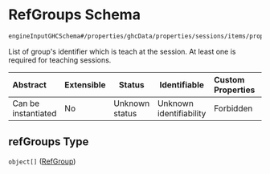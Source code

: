 # RefGroups Schema

```txt
engineInputGHCSchema#/properties/ghcData/properties/sessions/items/properties/refGroups
```

List of group's identifier which is teach at the session. At least one is required for teaching sessions.


| Abstract            | Extensible | Status         | Identifiable            | Custom Properties | Additional Properties | Access Restrictions | Defined In                                                         |
| :------------------ | ---------- | -------------- | ----------------------- | :---------------- | --------------------- | ------------------- | ------------------------------------------------------------------ |
| Can be instantiated | No         | Unknown status | Unknown identifiability | Forbidden         | Allowed               | none                | [ghc.schema.json\*](../out/ghc.schema.json "open original schema") |

## refGroups Type

`object[]` ([RefGroup](ghc-properties-ghcdata-properties-sessions-session-properties-refgroups-refgroup.md))
